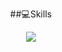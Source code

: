 
<div align=center>
  
##:computer:Skills

<img src="https://img.shields.io/badge/Python-3776AB?style=flat&logo=python&logoColor=white"/>

</div>
